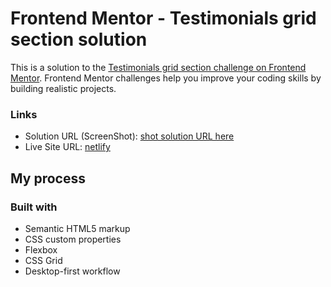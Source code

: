 # Frontend Mentor - Testimonials grid section solution

This is a solution to the [Testimonials grid section challenge on Frontend Mentor](https://www.frontendmentor.io/challenges/testimonials-grid-section-Nnw6J7Un7). Frontend Mentor challenges help you improve your coding skills by building realistic projects. 

### Links

- Solution URL (ScreenShot): [shot solution URL here](https://github.com/AliRezaDavuodi/testimonials-grid/blob/master/images/my%20solution.png)
- Live Site URL: [netlify](https://app.netlify.com/sites/frontendmentor-testimonials-grid/overview)

## My process

### Built with

- Semantic HTML5 markup
- CSS custom properties
- Flexbox
- CSS Grid
- Desktop-first workflow
